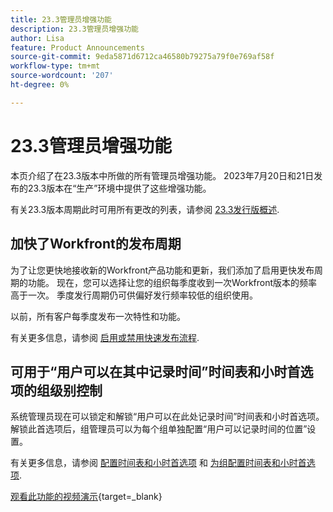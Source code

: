 ```yaml
---
title: 23.3管理员增强功能
description: 23.3管理员增强功能
author: Lisa
feature: Product Announcements
source-git-commit: 9eda5871d6712ca46580b79275a79f0e769af58f
workflow-type: tm+mt
source-wordcount: '207'
ht-degree: 0%

---
```


# 23.3管理员增强功能

本页介绍了在23.3版本中所做的所有管理员增强功能。 2023年7月20日和21日发布的23.3版本在“生产”环境中提供了这些增强功能。

有关23.3版本周期此时可用所有更改的列表，请参阅 [23.3发行版概述](/help/quicksilver/product-announcements/product-releases/23.3-release-activity/23-3-release-overview.md).

## 加快了Workfront的发布周期

为了让您更快地接收新的Workfront产品功能和更新，我们添加了启用更快发布周期的功能。 现在，您可以选择让您的组织每季度收到一次Workfront版本的频率高于一次。 季度发行周期仍可供偏好发行频率较低的组织使用。

以前，所有客户每季度发布一次特性和功能。

有关更多信息，请参阅 [启用或禁用快速发布流程](/help/quicksilver/administration-and-setup/set-up-workfront/configure-system-defaults/enable-fast-release-process.md).

## 可用于“用户可以在其中记录时间”时间表和小时首选项的组级别控制

系统管理员现在可以锁定和解锁“用户可以在此处记录时间”时间表和小时首选项。 解锁此首选项后，组管理员可以为每个组单独配置“用户可以记录时间的位置”设置。

有关更多信息，请参阅 [配置时间表和小时首选项](/help/quicksilver/administration-and-setup/set-up-workfront/configure-timesheets-schedules/timesheet-and-hour-preferences.md) 和 [为组配置时间表和小时首选项](/help/quicksilver/administration-and-setup/manage-groups/create-and-manage-groups/configure-timesheet-hour-preferences-group.md).

[观看此功能的视频演示](https://video.tv.adobe.com/v/3419111/){target=_blank}
